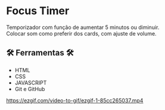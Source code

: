 # Focus Timer
Temporizador com função de aumentar 5 minutos ou diminuir. <br>
Colocar som como preferir dos cards, com ajuste de volume.

## 🛠️ Ferramentas 🛠️

- HTML 
- CSS 
- JAVASCRIPT
- Git e GitHub

https://ezgif.com/video-to-gif/ezgif-1-85cc265037.mp4
